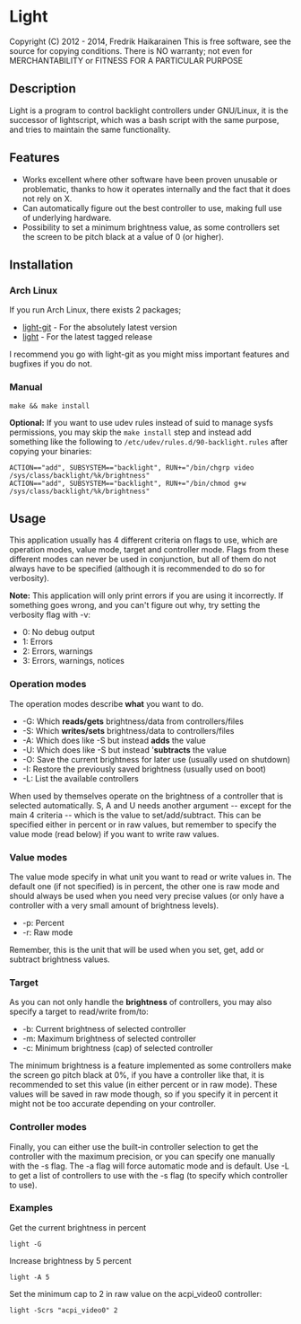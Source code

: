 # Light

Copyright (C) 2012 - 2014, Fredrik Haikarainen
This is free software, see the source for copying conditions.  There is NO
warranty; not even for MERCHANTABILITY or FITNESS FOR A PARTICULAR PURPOSE


## Description

Light is a program to control backlight controllers under GNU/Linux, it is the successor of lightscript, which was a bash script with the same purpose, and tries to maintain the same functionality.


## Features

* Works excellent where other software have been proven unusable or problematic, thanks to how it operates internally and the fact that it does not rely on X.
* Can automatically figure out the best controller to use, making full use of underlying hardware.
* Possibility to set a minimum brightness value, as some controllers set the screen to be pitch black at a vaĺue of 0 (or higher).


## Installation

### Arch Linux

If you run Arch Linux, there exists 2 packages;
* [light-git](https://aur.archlinux.org/packages/light-git) - For the absolutely latest version
* [light](https://aur.archlinux.org/packages/light) - For the latest tagged release

I recommend you go with light-git as you might miss important features and bugfixes if you do not.

### Manual

`make && make install`

**Optional:** If you want to use udev rules instead of suid to manage sysfs permissions, you may skip the `make install` step and instead add something like the following to `/etc/udev/rules.d/90-backlight.rules` after copying your binaries:
```
ACTION=="add", SUBSYSTEM=="backlight", RUN+="/bin/chgrp video /sys/class/backlight/%k/brightness"
ACTION=="add", SUBSYSTEM=="backlight", RUN+="/bin/chmod g+w /sys/class/backlight/%k/brightness"
```


## Usage

This application usually has 4 different criteria on flags to use, which are operation modes, value mode, target and controller mode. Flags from these different modes can never be used in conjunction, but all of them do not always have to be specified (although it is recommended to do so for verbosity).

**Note:** This application will only print errors if you are using it incorrectly. If something goes wrong, and you can't figure out why, try setting the verbosity flag with -v:

* 0: No debug output
* 1: Errors
* 2: Errors, warnings
* 3: Errors, warnings, notices

### Operation modes

The operation modes describe **what** you want to do.

* -G: Which **reads/gets** brightness/data from controllers/files
* -S: Which **writes/sets** brightness/data to controllers/files
* -A: Which does like -S but instead **adds** the value
* -U: Which does like -S but instead '**subtracts** the value
* -O: Save the current brightness for later use (usually used on shutdown)
* -I: Restore the previously saved brightness (usually used on boot)
* -L: List the available controllers

When used by themselves operate on the brightness of a controller that is selected automatically. S, A and U needs another argument -- except for the main 4 criteria -- which is the value to set/add/subtract.   This can be specified either in percent or in raw values, but remember to specify the value mode (read below) if you want to write raw values.

### Value modes

The value mode specify in what unit you want to read or write values in. The default one (if not specified) is in percent, the other one is raw mode and should always be used when you need very precise values (or only have a controller with a very small amount of brightness levels).

* -p: Percent
* -r: Raw mode

Remember, this is the unit that will be used when you set, get, add or subtract brightness values.

### Target

As you can not only handle the **brightness** of controllers, you may also specify a target to read/write from/to:

* -b: Current brightness of selected controller
* -m: Maximum brightness of selected controller
* -c: Minimum brightness (cap) of selected controller

The minimum brightness is a feature implemented as some controllers make the screen go pitch black at 0%, if you have a controller like that, it is recommended to set this value (in either percent or in raw mode). These values will be saved in raw mode though, so if you specify it in percent it might not be too accurate depending on your controller.

### Controller modes

Finally, you can either use the built-in controller selection to get the controller with the maximum precision, or you can specify one manually with the -s flag. The -a flag will force automatic mode and is default. Use -L to get a list of controllers to use with the -s flag (to specify which controller to use).

### Examples

Get the current brightness in percent

`light -G`

Increase brightness by 5 percent

`light -A 5`

Set the minimum cap to 2 in raw value on the acpi_video0 controller:

`light -Scrs "acpi_video0" 2`

